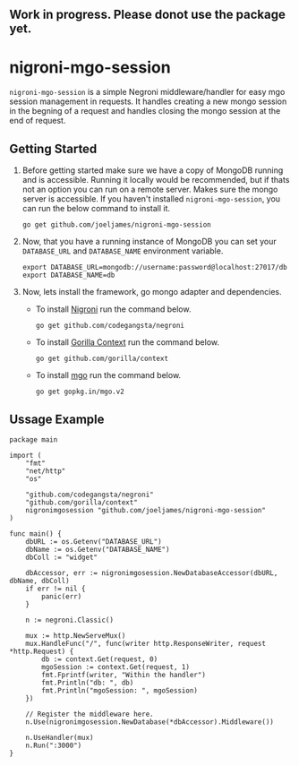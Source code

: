 Work in progress. Please donot use the package yet.
---------------------------------------------------

nigroni-mgo-session
===================

`nigroni-mgo-session` is a simple Negroni middleware/handler for easy mgo session management in requests. It handles creating a new mongo session in the begning of a request and handles closing the mongo session at the end of request.


Getting Started
---------------
1. Before getting started make sure we have a copy of MongoDB running and is accessible. Running it locally would be recommended, but if thats not an option you can run on a remote server. Makes sure the mongo server is accessible.
If you haven't installed `nigroni-mgo-session`, you can run the below command to install it.

    ```
    go get github.com/joeljames/nigroni-mgo-session
    ```

2. Now, that you have a running instance of MongoDB you can set your `DATABASE_URL` and `DATABASE_NAME` environment variable.

    ```
    export DATABASE_URL=mongodb://username:password@localhost:27017/db
    export DATABASE_NAME=db
    ```

3. Now, lets install the framework, go mongo adapter and dependencies.

    * To install [Nigroni](https://github.com/codegangsta/negroni) run the command below.

        ```
        go get github.com/codegangsta/negroni
        ```
    * To install [Gorilla Context](https://github.com/gorilla/context) run the command below.

        ```
        go get github.com/gorilla/context
        ```
    * To install [mgo](https://github.com/go-mgo/mgo) run the command below.

        ```
        go get gopkg.in/mgo.v2
        ```

Ussage Example
--------------
```
package main

import (
    "fmt"
    "net/http"
    "os"

    "github.com/codegangsta/negroni"
    "github.com/gorilla/context"
    nigronimgosession "github.com/joeljames/nigroni-mgo-session"
)

func main() {
    dbURL := os.Getenv("DATABASE_URL")
    dbName := os.Getenv("DATABASE_NAME")
    dbColl := "widget"

    dbAccessor, err := nigronimgosession.NewDatabaseAccessor(dbURL, dbName, dbColl)
    if err != nil {
        panic(err)
    }

    n := negroni.Classic()

    mux := http.NewServeMux()
    mux.HandleFunc("/", func(writer http.ResponseWriter, request *http.Request) {
        db := context.Get(request, 0)
        mgoSession := context.Get(request, 1)
        fmt.Fprintf(writer, "Within the handler")
        fmt.Println("db: ", db)
        fmt.Println("mgoSession: ", mgoSession)
    })

    // Register the middleware here.
    n.Use(nigronimgosession.NewDatabase(*dbAccessor).Middleware())

    n.UseHandler(mux)
    n.Run(":3000")
}
```
